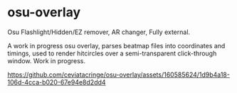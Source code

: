 # osu-overlay
Osu Flashlight/Hidden/EZ remover, AR changer, Fully external.

A work in progress osu overlay, parses beatmap files into coordinates and timings, used to render hitcircles over a semi-transparent click-through window.
Work in progress. 

https://github.com/ceviatacringe/osu-overlay/assets/160585624/1d9b4a18-106d-4cca-b020-67e94e8d2dd4

